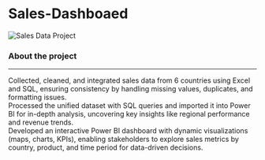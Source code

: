# Sales-Dashboaed


![Sales Data Project](https://github.com/user-attachments/assets/4a46df99-5235-4686-9491-6eacb377ea0b)

### About the project
---

Collected, cleaned, and integrated sales data from 6 countries using Excel and SQL, ensuring consistency by handling missing values, duplicates, and formatting issues.<br>
Processed the unified dataset with SQL queries and imported it into Power BI for in-depth analysis, uncovering key insights like regional performance and revenue trends.<br>
Developed an interactive Power BI dashboard with dynamic visualizations (maps, charts, KPIs), enabling stakeholders to explore sales metrics by country, product, and time period for data-driven decisions.
